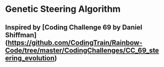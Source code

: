# Genetic Steering Algorithm
## Inspired by [Coding Challenge 69 by Daniel Shiffman] (https://github.com/CodingTrain/Rainbow-Code/tree/master/CodingChallenges/CC_69_steering_evolution)
